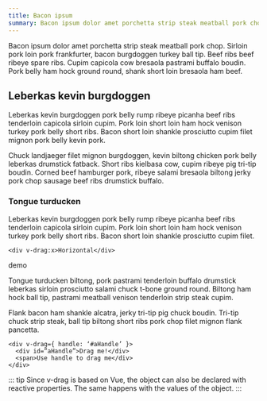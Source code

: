 ```yaml
---
title: Bacon ipsum
summary: Bacon ipsum dolor amet porchetta strip steak meatball pork chop, and some other things.
---
```


Bacon ipsum dolor amet porchetta strip steak meatball pork chop. Sirloin pork loin pork frankfurter, bacon burgdoggen turkey ball tip. Beef ribs beef ribeye spare ribs. Cupim capicola cow bresaola pastrami buffalo boudin. Pork belly ham hock ground round, shank short loin bresaola ham beef.

## Leberkas kevin burgdoggen

Leberkas kevin burgdoggen pork belly rump ribeye picanha beef ribs tenderloin capicola sirloin cupim. Pork loin short loin ham hock venison turkey pork belly short ribs. Bacon short loin shankle prosciutto cupim filet mignon pork belly kevin pork.

Chuck landjaeger filet mignon burgdoggen, kevin biltong chicken pork belly leberkas drumstick fatback. Short ribs kielbasa cow, cupim ribeye pig tri-tip boudin. Corned beef hamburger pork, ribeye salami bresaola biltong jerky pork chop sausage beef ribs drumstick buffalo.

### Tongue turducken

Leberkas kevin burgdoggen pork belly rump ribeye picanha beef ribs tenderloin capicola sirloin cupim. Pork loin short loin ham hock venison turkey pork belly short ribs. Bacon short loin shankle prosciutto cupim filet.

```vue
<div v-drag:x>Horizontal</div>
```

demo

Tongue turducken biltong, pork pastrami tenderloin buffalo drumstick leberkas sirloin prosciutto salami chuck t-bone ground round. Biltong ham hock ball tip, pastrami meatball venison tenderloin strip steak cupim.

Flank bacon ham shankle alcatra, jerky tri-tip pig chuck boudin. Tri-tip chuck strip steak, ball tip biltong short ribs pork chop filet mignon flank pancetta.

```vue
<div v-drag={ handle: ‘#aHandle’ }>
  <div id=”aHandle”>Drag me!</div>
  <span>Use handle to drag me</div>
</div>
```


::: tip
Since v-drag is based on Vue, the object can also be declared with reactive properties. The same happens with the values of the object.
:::
